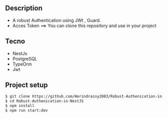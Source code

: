 
## Description
* A robust Authentication using JWt , Guard.
* Acces Token 
==> You can clone this repository and use in your project

## Tecno
- NestJs
- PostgreSQL
- TypeOrm
- Jwt

## Project setup

```bash
$ git clone https://github.com/Herindrainy2003/Robust-Authenication-in-NestJS.git
$ cd Robust-Authenication-in-NestJS
$ npm install
$ npm run start:dev
```
